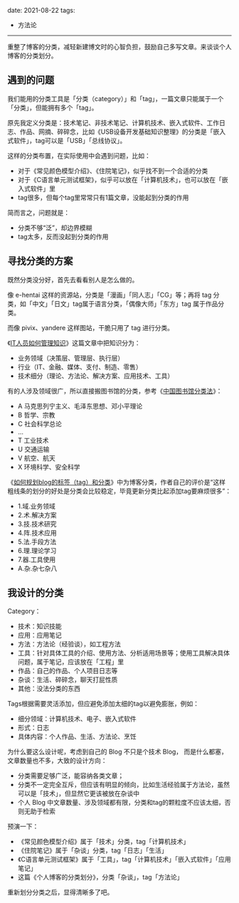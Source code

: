 date: 2021-08-22
tags:

- 方法论

---

重整了博客的分类，减轻新建博文时的心智负担，鼓励自己多写文章。来谈谈个人博客的分类划分。

<!--more-->

## 遇到的问题

我们能用的分类工具是「分类（category）」和「tag」，一篇文章只能属于一个「分类」，但能拥有多个「tag」。

原先我定义分类是：技术笔记、非技术笔记、计算机技术、嵌入式软件、工作日志、作品、网摘、碎碎念，比如《USB设备开发基础知识整理》的分类是「嵌入式软件」，tag可以是「USB」「总线协议」。

这样的分类布置，在实际使用中会遇到问题，比如：

- 对于《常见颜色模型介绍》、《住院笔记》，似乎找不到一个合适的分类
- 对于《C语言单元测试框架》，似乎可以放在「计算机技术」，也可以放在「嵌入式软件」里
- tag很多，但每个tag里常常只有1篇文章，没能起到分类的作用

简而言之，问题就是：

- 分类不够“泛”，却边界模糊
- tag太多，反而没起到分类的作用



## 寻找分类的方案

既然分类没分好，首先去看看别人是怎么做的。

像 e-hentai 这样的资源站，分类是「漫画」「同人志」「CG」等；再将 tag 分类，如「中文」「日文」tag属于语言分类，「偶像大师」「东方」tag 属于作品分类。

而像 pivix、yandere 这样图站，干脆只用了 tag 进行分类。

《[IT人员如何管理知识](https://www.cnblogs.com/holbrook/archive/2012/11/04/2753533.html)》这篇文章中把知识分为：

- 业务领域（决策层、管理层、执行层）
- 行业（IT、金融、媒体、支付、制造、零售）
- 技术细分（理论、方法论、解决方案、应用技术、工具）

有的人涉及领域很广，所以直接搬图书馆的分类，参考《[中国图书馆分类法](https://zh.wikipedia.org/wiki/%E4%B8%AD%E5%9B%BD%E5%9B%BE%E4%B9%A6%E9%A6%86%E5%88%86%E7%B1%BB%E6%B3%95)》：

- A 马克思列宁主义、毛泽东思想、邓小平理论
- B 哲学、宗教
- C 社会科学总论
- ...
- T 工业技术
- U 交通运输
- V 航空、航天
- X 环境科学、安全科学

《[如何规划blog的标签（tag）和分类](https://www.cnblogs.com/holbrook/archive/2012/11/05/2755268.html)》中为博客分类，作者自己的评价是“这样粗线条的划分的好处是分类会比较稳定，毕竟更新分类比起添加tag要麻烦很多”：

- 1.域.业务领域
- 2.术.解决方案
- 3.技.技术研究
- 4.阵.技术应用
- 5.法.手段方法
- 6.理.理论学习
- 7.器.工具使用
- A.杂.杂七杂八



## 我设计的分类

Category：

- 技术：知识技能
- 应用：应用笔记
- 方法：方法论（经验谈），如工程方法
- 工具：针对具体工具的介绍、使用方法、分析适用场景等；使用工具解决具体问题，属于笔记，应该放在「工程」里
- 作品：自己的作品、个人项目日志等
- 杂谈：生活、碎碎念，聊天打屁性质
- 其他：没法分类的东西

Tags根据需要灵活添加，但应避免添加太细的tag以避免膨胀，例如：

- 细分领域：计算机技术、电子、嵌入式软件
- 形式：日志
- 具体内容：个人作品、生活、方法论、烹饪

为什么要这么设计呢，考虑到自己的 Blog 不只是个技术 Blog， 而是什么都塞，文章数量也不多，大致的设计方向：

- 分类需要足够广泛，能容纳各类文章；
- 分类不一定完全互斥，但应该有明显的倾向，比如生活经验属于方法论，虽然可以是「技术」，但显然它更该被放在杂谈中
- 个人 Blog 中文章数量、涉及领域都有限，分类和tag的颗粒度不应该太细，否则无助于检索

预演一下：

- 《常见颜色模型介绍》属于「技术」分类，tag「计算机技术」
- 《住院笔记》属于「杂谈」分类，tag「日志」「生活」
- 《C语言单元测试框架》属于「工具」，tag「计算机技术」「嵌入式软件」「应用笔记」
- 这篇《个人博客的分类划分》，分类「杂谈」，tag「方法论」

重新划分分类之后，显得清晰多了吧。
